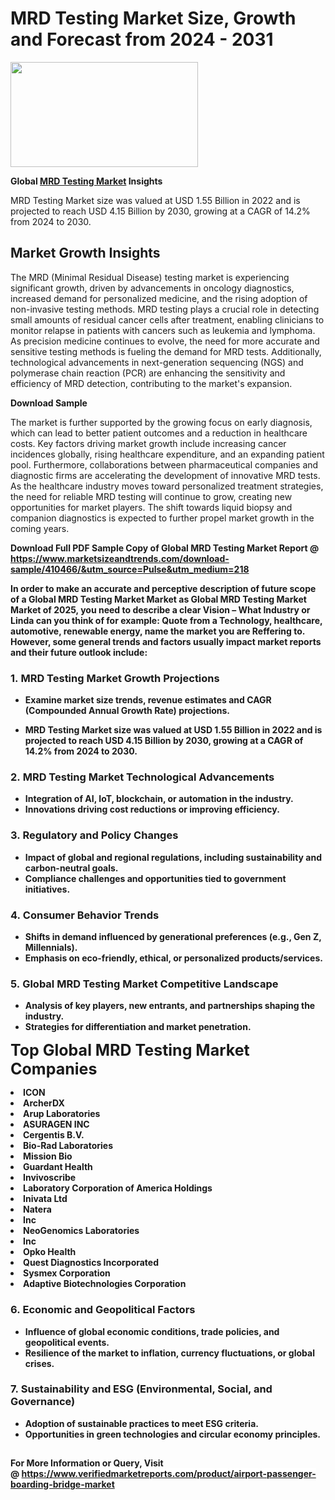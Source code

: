 <H1>MRD Testing Market Size, Growth and Forecast from 2024 - 2031</H1><img class="aligncenter size-medium wp-image-584254" src="https://thirdeyenews.in/wp-content/uploads/2024/09/Global-Market-Research-300x168.jpeg" alt="" width="300" height="168" /><p><strong>Global&nbsp;<a href="https://www.marketsizeandtrends.com/download-sample/410466/&amp;utm_source=Pulse&amp;utm_medium=218">MRD Testing Market</a> Insights</strong></p><p>MRD Testing Market size was valued at USD 1.55 Billion in 2022 and is projected to reach USD 4.15 Billion by 2030, growing at a CAGR of 14.2% from 2024 to 2030.</p><p><h2>Market Growth Insights</h2> <p>The MRD (Minimal Residual Disease) testing market is experiencing significant growth, driven by advancements in oncology diagnostics, increased demand for personalized medicine, and the rising adoption of non-invasive testing methods. MRD testing plays a crucial role in detecting small amounts of residual cancer cells after treatment, enabling clinicians to monitor relapse in patients with cancers such as leukemia and lymphoma. As precision medicine continues to evolve, the need for more accurate and sensitive testing methods is fueling the demand for MRD tests. Additionally, technological advancements in next-generation sequencing (NGS) and polymerase chain reaction (PCR) are enhancing the sensitivity and efficiency of MRD detection, contributing to the market's expansion.</p> <p><strong>Download Sample</strong></p> <p>The market is further supported by the growing focus on early diagnosis, which can lead to better patient outcomes and a reduction in healthcare costs. Key factors driving market growth include increasing cancer incidences globally, rising healthcare expenditure, and an expanding patient pool. Furthermore, collaborations between pharmaceutical companies and diagnostic firms are accelerating the development of innovative MRD tests. As the healthcare industry moves toward personalized treatment strategies, the need for reliable MRD testing will continue to grow, creating new opportunities for market players. The shift towards liquid biopsy and companion diagnostics is expected to further propel market growth in the coming years.</p> <p><strong></p><p><span class=""><strong>Download Full PDF Sample Copy of Global MRD Testing Market Report</strong> @ <a href="https://www.marketsizeandtrends.com/download-sample/410466/&amp;utm_source=Pulse&amp;utm_medium=218" target="_blank">https://www.marketsizeandtrends.com/download-sample/410466/&amp;utm_source=Pulse&amp;utm_medium=218</a></span></p><p>In order to make an accurate and perceptive description of future scope of a Global&nbsp;MRD Testing Market Market as Global&nbsp;MRD Testing Market Market of 2025, you need to describe a clear Vision &ndash; What Industry or Linda can you think of for example: Quote from a Technology, healthcare, automotive, renewable energy, name the market you are Reffering to. However, some general trends and factors usually impact market reports and their future outlook include:</p><h3>1.&nbsp;<strong>MRD Testing Market Growth Projections</strong></h3><ul><li>Examine market size trends, revenue estimates and CAGR (Compounded Annual Growth Rate) projections.</li><li><p>MRD Testing Market size was valued at USD 1.55 Billion in 2022 and is projected to reach USD 4.15 Billion by 2030, growing at a CAGR of 14.2% from 2024 to 2030.</p></li></ul><h3>2.&nbsp;<strong>MRD Testing Market Technological Advancements</strong></h3><ul><li>Integration of AI, IoT, blockchain, or automation in the industry.</li><li>Innovations driving cost reductions or improving efficiency.</li></ul><h3>3.&nbsp;<strong>Regulatory and Policy Changes</strong></h3><ul><li>Impact of global and regional regulations, including sustainability and carbon-neutral goals.</li><li>Compliance challenges and opportunities tied to government initiatives.</li></ul><h3>4.&nbsp;<strong>Consumer Behavior Trends</strong></h3><ul><li>Shifts in demand influenced by generational preferences (e.g., Gen Z, Millennials).</li><li>Emphasis on eco-friendly, ethical, or personalized products/services.</li></ul><h3>5.&nbsp;<strong>Global MRD Testing Market Competitive Landscape</strong></h3><ul><li>Analysis of key players, new entrants, and partnerships shaping the industry.</li><li>Strategies for differentiation and market penetration.</li></ul><p data-pm-slice="1 1 []"><span style="color: inherit; font-family: inherit; font-size: 25px;">Top Global MRD Testing Market Companies</span></p><div class="" data-test-id=""><p><li>ICON</li><li> ArcherDX</li><li> Arup Laboratories</li><li> ASURAGEN INC</li><li> Cergentis B.V.</li><li> Bio-Rad Laboratories</li><li> Mission Bio</li><li> Guardant Health</li><li> Invivoscribe</li><li> Laboratory Corporation of America Holdings</li><li> Inivata Ltd</li><li> Natera</li><li> Inc</li><li> NeoGenomics Laboratories</li><li> Inc</li><li> Opko Health</li><li> Quest Diagnostics Incorporated</li><li> Sysmex Corporation</li><li> Adaptive Biotechnologies Corporation</li></p></div><h3>6.&nbsp;<strong>Economic and Geopolitical Factors</strong></h3><ul><li>Influence of global economic conditions, trade policies, and geopolitical events.</li><li>Resilience of the market to inflation, currency fluctuations, or global crises.</li></ul><h3>7.&nbsp;<strong>Sustainability and ESG (Environmental, Social, and Governance)</strong></h3><ul><li>Adoption of sustainable practices to meet ESG criteria.</li><li>Opportunities in green technologies and circular economy principles.</li></ul><h2><strong style="font-size: 14px;">For More Information or Query, Visit @&nbsp;</strong><a style="background-color: #ffffff; font-size: 14px;" href="https://www.marketsizeandtrends.com/report/mrd-testing-market/" target="_blank">https://www.verifiedmarketreports.com/product/airport-passenger-boarding-bridge-market</a></h2>
